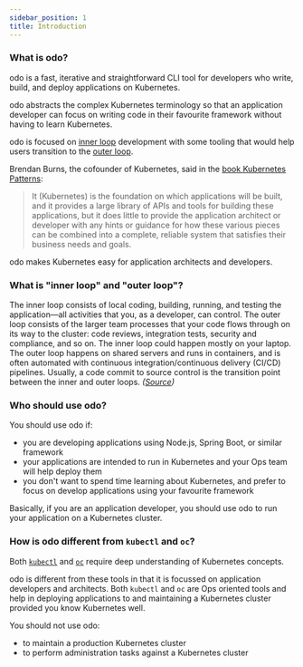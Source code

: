 ```yaml
---
sidebar_position: 1
title: Introduction
---
```


### What is odo?

odo is a fast, iterative and straightforward CLI tool for developers who write, build, and deploy applications on Kubernetes.

odo abstracts the complex Kubernetes terminology so that an application developer can focus on writing code in their favourite framework without having to learn Kubernetes.

odo is focused on [inner loop](./intro#what-is-inner-loop-and-outer-loop) development with some tooling that would help users transition to the [outer loop](./intro#what-is-inner-loop-and-outer-loop).

Brendan Burns, the cofounder of Kubernetes, said in the [book Kubernetes Patterns](https://www.redhat.com/cms/managed-files/cm-oreilly-kubernetes-patterns-ebook-f19824-201910-en.pdf):

> It (Kubernetes) is the foundation on which applications will be built, and it provides a large library of APIs and tools for building these applications, but it does little to provide the application architect or developer with any hints or guidance for how these various pieces can be combined into a complete, reliable system that satisfies their business needs and goals.

odo makes Kubernetes easy for application architects and developers.

### What is "inner loop" and "outer loop"?

The inner loop consists of local coding, building, running, and testing the application—all activities that you, as a developer, can control. The outer loop consists of the larger team processes that your code flows through on its way to the cluster: code reviews, integration tests, security and compliance, and so on. The inner loop could happen mostly on your laptop. The outer loop happens on shared servers and runs in containers, and is often automated with continuous integration/continuous delivery (CI/CD) pipelines. Usually, a code commit to source control is the transition point between the inner and outer loops.
*([Source](https://developers.redhat.com/blog/2020/06/16/enterprise-kubernetes-development-with-odo-the-cli-tool-for-developers#improving_the_developer_workflow))*
### Who should use odo?

You should use odo if:
* you are developing applications using Node.js, Spring Boot, or similar framework
* your applications are intended to run in Kubernetes and your Ops team will help deploy them
* you don't want to spend time learning about Kubernetes, and prefer to focus on develop applications using your favourite framework

Basically, if you are an application developer, you should use odo to run your application on a Kubernetes cluster.

### How is odo different from `kubectl` and `oc`?

Both [`kubectl`](https://github.com/kubernetes/kubectl) and [`oc`](https://github.com/openshift/oc/) require deep understanding of Kubernetes concepts.

odo is different from these tools in that it is focussed on application developers and architects. Both `kubectl` and `oc` are Ops oriented tools and help in deploying applications to and maintaining a Kubernetes cluster provided you know Kubernetes well.

You should not use odo:
* to maintain a production Kubernetes cluster
* to perform administration tasks against a Kubernetes cluster
